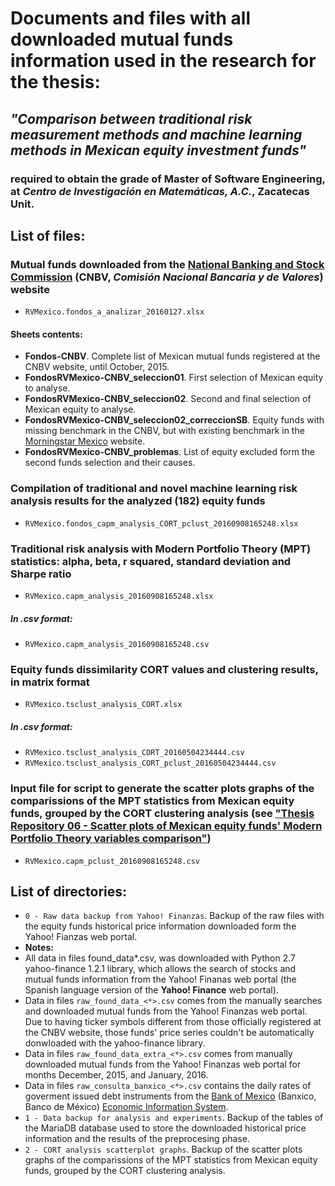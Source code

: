 # Documents and files with all downloaded mutual funds information used in the research for the thesis:
## *"Comparison between traditional risk measurement methods and machine learning methods in Mexican equity investment funds"*
### required to obtain the grade of **Master of Software Engineering**, at *Centro de Investigación en Matemáticas, A.C.*, Zacatecas Unit.

## List of files:
### Mutual funds downloaded from the [**National Banking and Stock Commission**](http://www.cnbv.gob.mx/SECTORES-SUPERVISADOS/SOCIEDADES-DE-INVERSION/Buscador-de-Sociedades-de-Inversi%C3%B3n/Paginas/Buscador-de-Sociedades-de-Inversion.aspx) (CNBV, *Comisión Nacional Bancaria y de Valores*) website
* `RVMexico.fondos_a_analizar_20160127.xlsx`
#### Sheets contents:
 * **Fondos-CNBV**. Complete list of Mexican mutual funds registered at the CNBV website, until October, 2015.
 * **FondosRVMexico-CNBV_seleccion01**. First selection of Mexican equity to analyse.
 * **FondosRVMexico-CNBV_seleccion02**. Second and final selection of Mexican equity to analyse.
 * **FondosRVMexico-CNBV_seleccion02_correccionSB**. Equity funds with missing benchmark in the CNBV, but with existing benchmark in the [Morningstar Mexico](http://www.morningstar.com.mx) website.
 * **FondosRVMexico-CNBV_problemas**. List of equity excluded form the second funds selection and their causes.

### Compilation of traditional and novel machine learning risk analysis results for the analyzed (182) equity funds
* `RVMexico.fondos_capm_analysis_CORT_pclust_20160908165248.xlsx`

### Traditional risk analysis with **Modern Portfolio Theory** (MPT) statistics: alpha, beta, r squared, standard deviation and Sharpe ratio
* `RVMexico.capm_analysis_20160908165248.xlsx`
##### In .csv format:
 * `RVMexico.capm_analysis_20160908165248.csv`

### Equity funds dissimilarity CORT values and clustering results, in matrix format
* `RVMexico.tsclust_analysis_CORT.xlsx`
##### In .csv format:
 * `RVMexico.tsclust_analysis_CORT_20160504234444.csv`
 * `RVMexico.tsclust_analysis_CORT_pclust_20160504234444.csv`

### Input file for script to generate the scatter plots graphs of the comparissions of the MPT statistics from Mexican equity funds, grouped by the CORT clustering analysis (see [**"Thesis Repository 06 - Scatter plots of Mexican equity funds' Modern Portfolio Theory variables comparison"**](https://github.com/satsuki-chan/ananov_tsclust_graph06))
* `RVMexico.capm_pclust_20160908165248.csv`

## List of directories:
* `0 - Raw data backup from Yahoo! Finanzas`. Backup of the raw files with the equity funds historical price information downloaded form the Yahoo! Fianzas web portal.
 * **Notes:**
  * All data in files found_data*.csv, was downloaded with Python 2.7 yahoo-finance 1.2.1 library, which allows the search of stocks and mutual funds information from the Yahoo! Finanas web portal (the Spanish language version of the **Yahoo! Finance** web portal).
  * Data in files `raw_found_data_<*>.csv` comes from the manually searches and downloaded mutual funds from the Yahoo! Finanzas web portal. Due to having ticker symbols different from those officially registered at the CNBV website, those funds' price series couldn't be automatically donwloaded with the yahoo-finance library.
  * Data in files `raw_found_data_extra_<*>.csv` comes from manually downloaded mutual funds from the Yahoo! Finanzas web portal for months December, 2015, and January, 2016.
  * Data in files `raw_consulta_banxico_<*>.csv` contains the daily rates of goverment issued debt instruments from the [Bank of Mexico](http://www.banxico.org.mx/) (Banxico, Banco de México) [Economic Information System](http://www.banxico.org.mx/SieInternet/consultarDirectorioInternetAction.do?sector=18&idCuadro=CF300&accion=consultarCuadro&locale=en).
* `1 - Data backup for analysis and experiments`. Backup of the tables of the MariaDB database used to store the downloaded historical price information and the results of the preprocesing phase.
* `2 - CORT analysis scatterplot graphs`. Backup of the scatter plots graphs of the comparissions of the MPT statistics from Mexican equity funds, grouped by the CORT clustering analysis.
